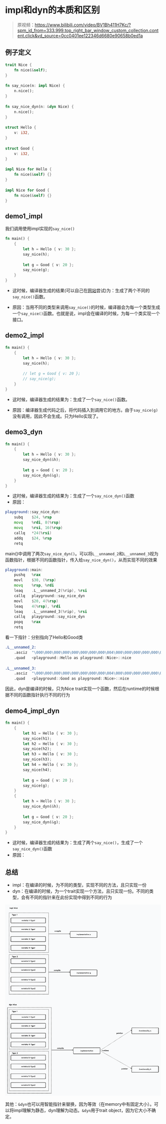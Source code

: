 # impl和dyn的本质和区别

> 原视频：https://www.bilibili.com/video/BV1Bh411H7Kc/?spm_id_from=333.999.top_right_bar_window_custom_collection.content.click&vd_source=0cc0401ee122346d6680e90658b0ed1a

## 例子定义

```rust
trait Nice {
    fn nice(&self);
}

fn say_nice(n: impl Nice) {
    n.nice();
}

fn say_nice_dyn(n: &dyn Nice) {
    n.nice();
}

struct Hello {
    v: i32,
}

struct Good {
    v: i32,
}

impl Nice for Hello {
    fn nice(&self) {}
}

impl Nice for Good {
    fn nice(&self) {}
}
```

## demo1_impl

我们调用使用impl实现的`say_nice()`

```rust
fn main() {
    {
        let h = Hello { v: 30 };
        say_nice(h);

        let g = Good { v: 20 };
        say_nice(g);
    }
}
```

- 这时候，编译器生成的结果(可以自己在[网站](https://play.rust-lang.org/)尝试)为：生成了两个不同的`say_nice()`函数。

- 原因：当用不同的类型来调用`say_nice()`的时候，编译器会为每一个类型生成一个`say_nice()`函数。也就是说，impl会在编译的时候，为每一个类实现一个接口。

## demo2_impl

```rust
fn main() {
    {
        let h = Hello { v: 30 };
        say_nice(h);
     
        // let g = Good { v: 20 };
        // say_nice(g);
    }
}
```

- 这时候，编译器生成的结果为：生成了一个`say_nice()`函数。

- 原因：编译器生成代码之后，将代码插入到调用它的地方。由于`say_nice(g)`没有调用，因此不会生成。只为Hello实现了。

## demo3_dyn

```rust
fn main() {
    {
        let h = Hello { v: 30 };
        say_nice_dyn(&h);

        let g = Good { v: 20 };
        say_nice_dyn(&g);
    }
}
```

- 这时候，编译器生成的结果为：生成了一个`say_nice_dyn()`函数
- 原因：

```asm
playground::say_nice_dyn:
	subq	$24, %rsp
	movq	%rdi, 8(%rsp)
	movq	%rsi, 16(%rsp)
	callq	*24(%rsi)
	addq	$24, %rsp
	retq
```

main()中调用了两次`say_nice_dyn()`。可以将`L__unnamed_2`和`L__unnamed_3`视为函数指针，根据不同的函数指针，传入给`say_nice_dyn()`，从而实现不同的效果

```asm
playground::main:
	pushq	%rax
	movl	$30, (%rsp)
	movq	%rsp, %rdi
	leaq	.L__unnamed_2(%rip), %rsi
	callq	playground::say_nice_dyn
	movl	$20, 4(%rsp)
	leaq	4(%rsp), %rdi
	leaq	.L__unnamed_3(%rip), %rsi
	callq	playground::say_nice_dyn
	popq	%rax
	retq
```

看一下指针：分别指向了Hello和Good类

```asm
.L__unnamed_2:
	.asciz	"\000\000\000\000\000\000\000\000\004\000\000\000\000\000\000\000\004\000\000\000\000\000\000"
	.quad	<playground::Hello as playground::Nice>::nice

.L__unnamed_3:
	.asciz	"\000\000\000\000\000\000\000\000\004\000\000\000\000\000\000\000\004\000\000\000\000\000\000"
	.quad	<playground::Good as playground::Nice>::nice
```

因此，dyn是编译的时候，只为Nice trait实现一个函数，然后在runtime的时候根据不同的函数指针执行不同的行为

## demo4_impl_dyn

```rust
fn main() {
    {
        let h1 = Hello { v: 30 };
        say_nice(h1);
        let h2 = Hello { v: 30 };
        say_nice(h2);
        let h3 = Hello { v: 30 };
        say_nice(h3);
        let h4 = Hello { v: 30 };
        say_nice(h4);

        let g = Good { v: 20 };
        say_nice(g);
    }
    {
        let h = Hello { v: 30 };
        say_nice_dyn(&h);

        let g = Good { v: 20 };
        say_nice_dyn(&g);
    }
}
```

- 这时候，编译器生成的结果为：生成了两个`say_nice()`，生成了一个`say_nice_dyn()`函数
- 原因：

## 总结

- impl：在编译的时候，为不同的类型，实现不同的方法，且只实现一份
- dyn：在编译的时候，为一个trait实现一个方法，且只实现一份。不同的类型，会有不同的指针来在此份实现中得到不同的行为

![impl_dyn](./01.impl和dyn的本质和区别/impl_dyn.png)

其他：`&dyn`也可以用智能指针来替换，因为等效（在memory中有固定大小）。可以将impl理解为静态，dyn理解为动态。`&dyn`用于trait object，因为它大小不确定。

























